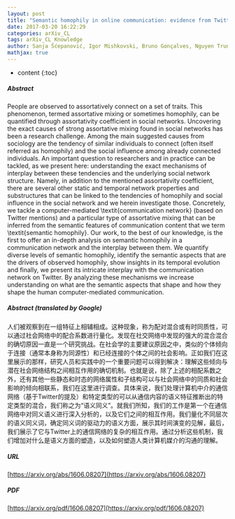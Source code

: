 ```yaml
---
layout: post
title: "Semantic homophily in online communication: evidence from Twitter"
date: 2017-03-20 16:22:29
categories: arXiv_CL
tags: arXiv_CL Knowledge
author: Sanja Šćepanović, Igor Mishkovski, Bruno Gonçalves, Nguyen Trung Hieu, Pan Hui
mathjax: true
---
```


* content
{:toc}

##### Abstract
People are observed to assortatively connect on a set of traits. This phenomenon, termed assortative mixing or sometimes homophily, can be quantified through assortativity coefficient in social networks. Uncovering the exact causes of strong assortative mixing found in social networks has been a research challenge. Among the main suggested causes from sociology are the tendency of similar individuals to connect (often itself referred as homophily) and the social influence among already connected individuals. An important question to researchers and in practice can be tackled, as we present here: understanding the exact mechanisms of interplay between these tendencies and the underlying social network structure. Namely, in addition to the mentioned assortativity coefficient, there are several other static and temporal network properties and substructures that can be linked to the tendencies of homophily and social influence in the social network and we herein investigate those. Concretely, we tackle a computer-mediated \textit{communication network} (based on Twitter mentions) and a particular type of assortative mixing that can be inferred from the semantic features of communication content that we term \textit{semantic homophily}. Our work, to the best of our knowledge, is the first to offer an in-depth analysis on semantic homophily in a communication network and the interplay between them. We quantify diverse levels of semantic homophily, identify the semantic aspects that are the drivers of observed homophily, show insights in its temporal evolution and finally, we present its intricate interplay with the communication network on Twitter. By analyzing these mechanisms we increase understanding on what are the semantic aspects that shape and how they shape the human computer-mediated communication.

##### Abstract (translated by Google)
人们被观察到在一组特征上相辅相成。这种现象，称为配对混合或有时同质性，可以通过社会网络中的配合系数进行量化。发现在社交网络中发现的强大的混合混合的确切原因一直是一个研究挑战。在社会学的主要建议原因之中，类似的个体倾向于连接（通常本身称为同源性）和已经连接的个体之间的社会影响。正如我们在这里展示的那样，研究人员和实践中的一个重要问题可以得到解决：理解这些倾向与潜在社会网络结构之间相互作用的确切机制。也就是说，除了上述的相配系数之外，还有其他一些静态和时态的网络属性和子结构可以与社会网络中的同质和社会影响的倾向相联系，我们在这里进行调查。具体来说，我们处理计算机中介的通信网络（基于Twitter的提及）和特定类型的可以从通信内容的语义特征推断出的特定类型的混合，我们称之为“语义同义”。就我们所知，我们的工作是第一个在通信网络中对同义语义进行深入分析的，以及它们之间的相互作用。我们量化不同层次的语义同义词，确定同义词的驱动力的语义方面，展示其时间演变的见解，最后，我们展示了它与Twitter上的通信网络的复杂的相互作用。通过分析这些机制，我们增加对什么是语义方面的塑造，以及如何塑造人类计算机媒介的沟通的理解。

##### URL
[https://arxiv.org/abs/1606.08207](https://arxiv.org/abs/1606.08207)

##### PDF
[https://arxiv.org/pdf/1606.08207](https://arxiv.org/pdf/1606.08207)

